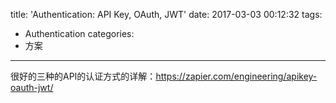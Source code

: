 title: 'Authentication: API Key, OAuth, JWT'
date: 2017-03-03 00:12:32
tags:
- Authentication
categories:
- 方案
---

很好的三种的API的认证方式的详解：https://zapier.com/engineering/apikey-oauth-jwt/
